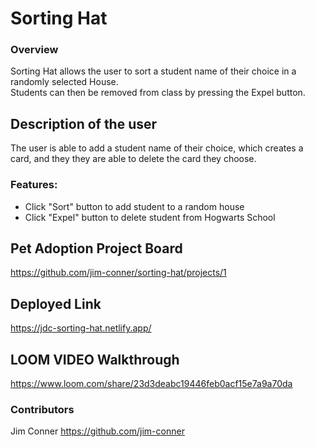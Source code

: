 # Sorting Hat

### Overview
Sorting Hat allows the user to sort a student name of their choice in a randomly selected House.  
Students can then be removed from class by pressing the Expel button.

## Description of the user
The user is able to add a student name of their choice, which creates a card, 
and they they are able to delete the card they choose.

### Features:
- Click "Sort" button to add student to a random house
- Click "Expel" button to delete student from Hogwarts School

## Pet Adoption Project Board
https://github.com/jim-conner/sorting-hat/projects/1

## Deployed Link
https://jdc-sorting-hat.netlify.app/



## LOOM VIDEO Walkthrough
https://www.loom.com/share/23d3deabc19446feb0acf15e7a9a70da

### Contributors
Jim Conner https://github.com/jim-conner
